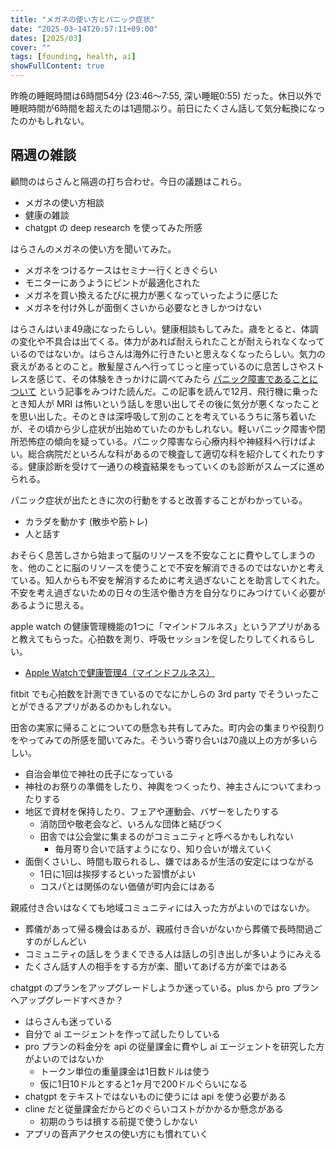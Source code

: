 ```yaml
---
title: "メガネの使い方とパニック症状"
date: "2025-03-14T20:57:11+09:00"
dates: [2025/03]
cover: ""
tags: [founding, health, ai]
showFullContent: true
---
```


昨晩の睡眠時間は6時間54分 (23:46〜7:55, 深い睡眠0:55) だった。休日以外で睡眠時間が6時間を超えたのは1週間ぶり。前日にたくさん話して気分転換になったのかもしれない。

## 隔週の雑談

顧問のはらさんと隔週の打ち合わせ。今日の議題はこれら。

* メガネの使い方相談
* 健康の雑談
* chatgpt の deep research を使ってみた所感

はらさんのメガネの使い方を聞いてみた。

* メガネをつけるケースはセミナー行くときぐらい
* モニターにあうようにピントが最適化された
* メガネを買い換えるたびに視力が悪くなっていったように感じた
* メガネを付け外しが面倒くさいから必要なときしかつけない

はらさんはいま49歳になったらしい。健康相談もしてみた。歳をとると、体調の変化や不具合は出てくる。体力があれば耐えられたことが耐えられなくなっているのではないか。はらさんは海外に行きたいと思えなくなったらしい。気力の衰えがあるとのこと。散髪屋さんへ行ってじっと座っているのに息苦しさやストレスを感じて、その体験をきっかけに調べてみたら [パニック障害であることについて](https://kyo1005.com/post/20210318) という記事をみつけた読んだ。この記事を読んで12月、飛行機に乗ったとき知人が MRI は怖いという話しを思い出してその後に気分が悪くなったことを思い出した。そのときは深呼吸して別のことを考えているうちに落ち着いたが、その頃から少し症状が出始めていたのかもしれない。軽いパニック障害や閉所恐怖症の傾向を疑っている。パニック障害なら心療内科や神経科へ行けばよい。総合病院だといろんな科があるので検査して適切な科を紹介してくれたりする。健康診断を受けて一通りの検査結果をもっていくのも診断がスムーズに進められる。

パニック症状が出たときに次の行動をすると改善することがわかっている。

* カラダを動かす (散歩や筋トレ)
* 人と話す

おそらく息苦しさから始まって脳のリソースを不安なことに費やしてしまうのを、他のことに脳のリソースを使うことで不安を解消できるのではないかと考えている。知人からも不安を解消するために考え過ぎないことを助言してくれた。不安を考え過ぎないための日々の生活や働き方を自分なりにみつけていく必要があるように思える。

apple watch の健康管理機能の1つに「マインドフルネス」というアプリがあると教えてもらった。心拍数を測り、呼吸セッションを促したりしてくれるらしい。

* [Apple Watchで健康管理4（マインドフルネス）](https://note.com/atsurae/n/nbbc9c72222c8)

fitbit でも心拍数を計測できているのでなにかしらの 3rd party でそういったことができるアプリがあるのかもしれない。

田舎の実家に帰ることについての懸念も共有してみた。町内会の集まりや役割りをやってみての所感を聞いてみた。そういう寄り合いは70歳以上の方が多いらしい。

- 自治会単位で神社の氏子になっている
- 神社のお祭りの準備をしたり、神輿をつくったり、神主さんについてまわったりする
- 地区で資材を保持したり、フェアや運動会、バザーをしたりする
  - 消防団や敬老会など、いろんな団体と結びつく
  - 田舎では公会堂に集まるのがコミュニティと呼べるかもしれない
    - 毎月寄り合いで話すようになり、知り合いが増えていく
- 面倒くさいし、時間も取られるし、嫌ではあるが生活の安定にはつながる
  - 1日に1回は挨拶するといった習慣がよい
  - コスパとは関係のない価値が町内会にはある

親戚付き合いはなくても地域コミュニティには入った方がよいのではないか。

- 葬儀があって帰る機会はあるが、親戚付き合いがないから葬儀で長時間過ごすのがしんどい
- コミュニティの話しをうまくできる人は話しの引き出しが多いようにみえる
- たくさん話す人の相手をする方が楽、聞いてあげる方が楽ではある

chatgpt のプランをアップグレードしようか迷っている。plus から pro プランへアップグレードすべきか？

- はらさんも迷っている
- 自分で ai エージェントを作って試したりしている
- pro プランの料金分を api の従量課金に費やし ai エージェントを研究した方がよいのではないか
  - トークン単位の重量課金は1日数ドルは使う
  - 仮に1日10ドルとすると1ヶ月で200ドルぐらいになる
- chatgpt をテキストではないものに使うには api を使う必要がある
- cline だと従量課金だからどのぐらいコストがかかるか懸念がある
  - 初期のうちは損する前提で使うしかない
- アプリの音声アクセスの使い方にも慣れていく
